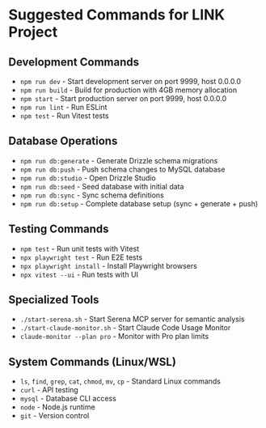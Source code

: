 # Suggested Commands for LINK Project

## Development Commands
- `npm run dev` - Start development server on port 9999, host 0.0.0.0
- `npm run build` - Build for production with 4GB memory allocation
- `npm start` - Start production server on port 9999, host 0.0.0.0
- `npm run lint` - Run ESLint
- `npm test` - Run Vitest tests

## Database Operations
- `npm run db:generate` - Generate Drizzle schema migrations
- `npm run db:push` - Push schema changes to MySQL database
- `npm run db:studio` - Open Drizzle Studio
- `npm run db:seed` - Seed database with initial data
- `npm run db:sync` - Sync schema definitions
- `npm run db:setup` - Complete database setup (sync + generate + push)

## Testing Commands
- `npm test` - Run unit tests with Vitest
- `npx playwright test` - Run E2E tests
- `npx playwright install` - Install Playwright browsers
- `npx vitest --ui` - Run tests with UI

## Specialized Tools
- `./start-serena.sh` - Start Serena MCP server for semantic analysis
- `./start-claude-monitor.sh` - Start Claude Code Usage Monitor
- `claude-monitor --plan pro` - Monitor with Pro plan limits

## System Commands (Linux/WSL)
- `ls`, `find`, `grep`, `cat`, `chmod`, `mv`, `cp` - Standard Linux commands
- `curl` - API testing
- `mysql` - Database CLI access
- `node` - Node.js runtime
- `git` - Version control